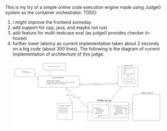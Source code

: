 This is my try of a simple online code execution engine made using Judge0 system as the container orchestrator.
TODO:
  1. I might improve the frontend someday
  2. add support for cpp, java, and maybe not rust
  3. add feature for multi-testcase eval (as judge0 provides checker in-house)
  4. further lower latency as current implementation taken about 2 seconds on a big code (about 300 lines).
The following is the diagram of current Implementation of architecture of this judge:
![alt text](https://github.com/Meh-Mehul/Judge-Backend/blob/main/arch.png)

